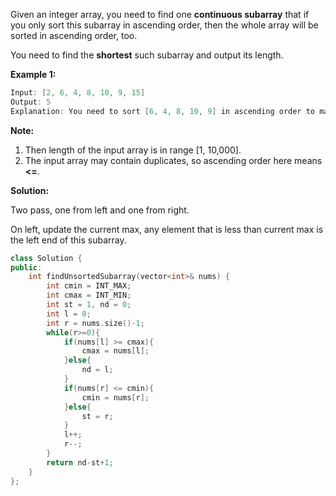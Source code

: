 Given an integer array, you need to find one **continuous subarray** that if you only sort this subarray in ascending order, then the whole array will be sorted in ascending order, too.

You need to find the **shortest** such subarray and output its length.

**Example 1:**

```c++
Input: [2, 6, 4, 8, 10, 9, 15]
Output: 5
Explanation: You need to sort [6, 4, 8, 10, 9] in ascending order to make the whole array sorted in ascending order.
```



**Note:**

1. Then length of the input array is in range [1, 10,000].
2. The input array may contain duplicates, so ascending order here means **<=**.



**Solution:**

Two pass, one from left and one from right.

On left, update the current max, any element that is less than current max is the left end of this subarray.

```c++
class Solution {
public:
    int findUnsortedSubarray(vector<int>& nums) {
        int cmin = INT_MAX;
        int cmax = INT_MIN;
        int st = 1, nd = 0;
        int l = 0;
        int r = nums.size()-1;
        while(r>=0){
            if(nums[l] >= cmax){
                cmax = nums[l];
            }else{
                nd = l;
            }
            if(nums[r] <= cmin){
                cmin = nums[r];
            }else{
                st = r;
            }
            l++;
            r--;
        }
        return nd-st+1;
    }
};
```

